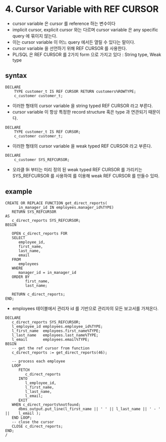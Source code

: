 # 4. Cursor Variable with REF CURSOR
- cursor variable 은 cursor 를 reference 하는 변수이다
- implicit cursor, explicit cursor 와는 다르며 cursor variable 은 any specific query 에 묶이지 않는다.
- 이는 cursor variable 이 어느 query 에서든 열릴 수 있다는 말이다.
- cursor variable 을 선언하기 위해 REF CURSOR 를 사용한다.
- PL/SQL 은 REF CURSOR 를 2가지 form 으로 가지고 있다 : String type, Weak type

## syntax
```oracle-sql
DECLARE
    TYPE customer_t IS REF CURSOR RETURN customers%ROWTYPE;
    c_customer customer_t;
```
- 이러한 형태의 cursor variable 을 string typed REF CURSOR 라고 부른다.
- cursor variable 이 항상 특정한 record structure 혹은 type 과 연관되기 때문이다.
```oracle-sql
DECLARE
    TYPE customer_t IS REF CURSOR;
    c_customer customer_t;

```
- 이러한 형태의 cursor variable 을 weak typed REF CURSOR 라고 부른다.
```oracle-sql
DECLARE
    c_customer SYS_REFCURSOR;
```
- 오라클 9i 부터는 미리 정의 된 weak typed REF CURSOR 를 가리키는 SYS_REFCURSOR 를 사용하여  를 이용해 weak REF CURSOR 를 만들수 있따.

## example
```oracle-sql
CREATE OR REPLACE FUNCTION get_direct_reports(
      in_manager_id IN employees.manager_id%TYPE)
   RETURN SYS_REFCURSOR
AS
   c_direct_reports SYS_REFCURSOR;
BEGIN

   OPEN c_direct_reports FOR 
   SELECT 
      employee_id, 
      first_name, 
      last_name, 
      email
   FROM 
      employees 
   WHERE 
      manager_id = in_manager_id 
   ORDER BY 
         first_name,   
         last_name;

   RETURN c_direct_reports;
END;
```
- employees 테이블에서 관리자 id 를 기반으로 관리자의 모든 보고서를 가져온다.

```oracle-sql
DECLARE
   c_direct_reports SYS_REFCURSOR;
   l_employee_id employees.employee_id%TYPE;
   l_first_name  employees.first_name%TYPE;
   l_last_name   employees.last_name%TYPE;
   l_email       employees.email%TYPE;
BEGIN
   -- get the ref cursor from function
   c_direct_reports := get_direct_reports(46); 
   
   -- process each employee
   LOOP
      FETCH
         c_direct_reports
      INTO
         l_employee_id,
         l_first_name,
         l_last_name,
         l_email;
      EXIT
   WHEN c_direct_reports%notfound;
      dbms_output.put_line(l_first_name || ' ' || l_last_name || ' - ' ||    l_email );
   END LOOP;
   -- close the cursor
   CLOSE c_direct_reports;
END;
/
```


